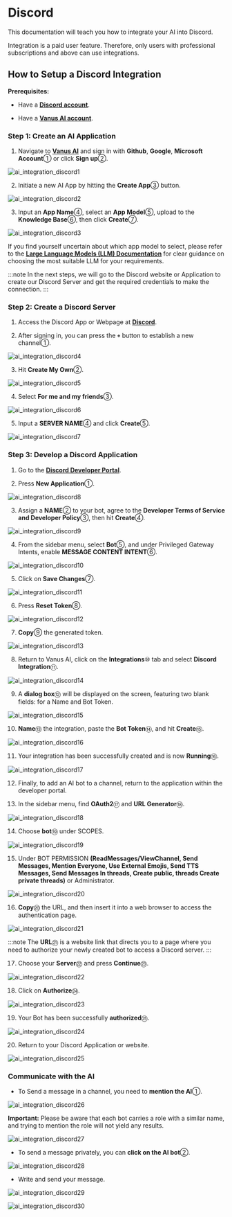 # Discord

This documentation will teach you how to integrate your AI into Discord.

Integration is a paid user feature. Therefore, only users with professional subscriptions and above can use integrations.

## How to Setup a Discord Integration

**Prerequisites:**

- Have a [**Discord account**](https://discord.com).

- Have a [**Vanus AI account**](https://ai.vanus.ai).

### Step 1: Create an AI Application

1. Navigate to [**Vanus AI**](https://ai.vanus.ai) and sign in with **Github**, **Google**, **Microsoft Account**① or click **Sign up**②.

![ai_integration_discord1](images/ai_integration_discord1.webp)

2. Initiate a new AI App by hitting the **Create App**③ button.

![ai_integration_discord2](images/ai_integration_discord2.webp)

3. Input an **App Name**④, select an **App Model**⑤, upload to the **Knowledge Base**⑥, then click **Create**⑦.

![ai_integration_discord3](images/ai_integration_discord3.webp)

If you find yourself uncertain about which app model to select, please refer to the [**Large Language Models (LLM) Documentation**](https://docs.vanus.ai/vanus-ai/beginning/large-language-models/) for clear guidance on choosing the most suitable LLM for your requirements.

:::note
In the next steps, we will go to the Discord website or Application to create our Discord Server and get the required credentials to make the connection.
:::

### Step 2: Create a Discord Server

1. Access the Discord App or Webpage at [**Discord**](https://discord.com).

2. After signing in, you can press the **`+`** button to establish a new channel①.

![ai_integration_discord4](images/ai_integration_discord4.webp)

3. Hit **Create My Own**②.

![ai_integration_discord5](images/ai_integration_discord5.webp)

4. Select **For me and my friends**③.

![ai_integration_discord6](images/ai_integration_discord6.webp)

5. Input a **SERVER NAME**④ and click **Create**⑤.

![ai_integration_discord7](images/ai_integration_discord7.webp)

### Step 3: Develop a Discord Application

1. Go to the [**Discord Developer Portal**](https://discord.com/developers/applications).

2. Press **New Application**①.

![ai_integration_discord8](images/ai_integration_discord8.webp)

3. Assign a **NAME**② to your bot, agree to the **Developer Terms of Service and Developer Policy**③, then hit **Create**④.

![ai_integration_discord9](images/ai_integration_discord9.webp)

4. From the sidebar menu, select **Bot**⑤, and under Privileged Gateway Intents, enable **MESSAGE CONTENT INTENT**⑥.

![ai_integration_discord10](images/ai_integration_discord10.webp)

5. Click on **Save Changes**⑦.

![ai_integration_discord11](images/ai_integration_discord11.webp)

6. Press **Reset Token**⑧.

![ai_integration_discord12](images/ai_integration_discord12.webp)

7. **Copy**⑨ the generated token.

![ai_integration_discord13](images/ai_integration_discord13.webp)

8. Return to Vanus AI, click on the **Integrations**⑩ tab and select **Discord Integration**⑪.

![ai_integration_discord14](images/ai_integration_discord14.webp)

9. A **dialog box**⑫ will be displayed on the screen, featuring two blank fields: for a Name and Bot Token.

![ai_integration_discord15](images/ai_integration_discord15.webp)

10. **Name**⑬ the integration, paste the **Bot Token**⑭, and hit **Create**⑮.

![ai_integration_discord16](images/ai_integration_discord16.webp)

11. Your integration has been successfully created and is now **Running**⑯.

![ai_integration_discord17](images/ai_integration_discord17.webp)

12. Finally, to add an AI bot to a channel, return to the application within the developer portal.

13. In the sidebar menu, find **OAuth2**⑰ and **URL Generator**⑱.

![ai_integration_discord18](images/ai_integration_discord18.webp)

14. Choose **bot**⑲ under SCOPES.

![ai_integration_discord19](images/ai_integration_discord19.webp)

15. Under BOT PERMISSION **(ReadMessages/ViewChannel, Send Messages, Mention Everyone, Use External Emojis, Send TTS Messages, Send Messages In threads, Create public, threads Create private threads)** or Administrator.

![ai_integration_discord20](images/ai_integration_discord20.webp)

16. **Copy**⑳ the URL, and then insert it into a web browser to access the authentication page.

![ai_integration_discord21](images/ai_integration_discord21.webp)

:::note
The **URL**㉑ is a website link that directs you to a page where you need to authorize your newly created bot to access a Discord server.
:::

17. Choose your **Server**㉒ and press **Continue**㉓.

![ai_integration_discord22](images/ai_integration_discord22.webp)

18. Click on **Authorize**㉔.

![ai_integration_discord23](images/ai_integration_discord23.webp)

19. Your Bot has been successfully **authorized**㉕.

![ai_integration_discord24](images/ai_integration_discord24.webp)

20. Return to your Discord Application or website.

![ai_integration_discord25](images/ai_integration_discord25.webp)

### Communicate with the AI

- To Send a message in a channel, you need to **mention the AI**①.

![ai_integration_discord26](images/ai_integration_discord26.webp)

**Important:** Please be aware that each bot carries a role with a similar name, and trying to mention the role will not yield any results.

![ai_integration_discord27](images/ai_integration_discord27.webp)

- To send a message privately, you can **click on the AI bot**②.

![ai_integration_discord28](images/ai_integration_discord28.webp)

- Write and send your message.

![ai_integration_discord29](images/ai_integration_discord29.webp)

![ai_integration_discord30](images/ai_integration_discord30.webp)
